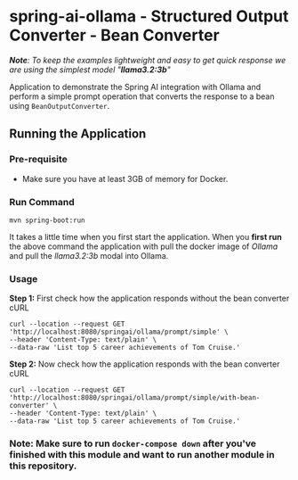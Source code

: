 # spring-ai-ollama - Structured Output Converter - Bean Converter

_**Note**: To keep the examples lightweight and easy to get quick response we are using the simplest model "**llama3.2:3b**"_

Application to demonstrate the Spring AI integration with Ollama and perform a simple prompt operation that converts the response to a bean using `BeanOutputConverter`.

## Running the Application 
### Pre-requisite
- Make sure you have at least 3GB of memory for Docker.

### Run Command
```
mvn spring-boot:run
```
It takes a little time when you first start the application. 
When you **first run** the above command the application with pull the docker image of _Ollama_ and pull the _llama3.2:3b_ modal into Ollama. 

### Usage

**Step 1:** First check how the application responds without the bean converter
cURL
```
curl --location --request GET 'http://localhost:8080/springai/ollama/prompt/simple' \
--header 'Content-Type: text/plain' \
--data-raw 'List top 5 career achievements of Tom Cruise.'
```

**Step 2:** Now check how the application responds with the bean converter
cURL
```
curl --location --request GET 'http://localhost:8080/springai/ollama/prompt/simple/with-bean-converter' \
--header 'Content-Type: text/plain' \
--data-raw 'List top 5 career achievements of Tom Cruise.'
```

### Note: Make sure to run `docker-compose down` after you've finished with this module and want to run another module in this repository.